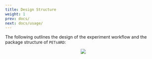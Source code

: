 ```yaml
---
title: Design Structure
weight: 1
prev: docs/
next: docs/usage/
---
```


The following outlines the design of the experiment workflow and the package structure of `PETsARD`:

<p align="center"><img src="/PETsARD/images/PETsARD_design_en.png"></p>

